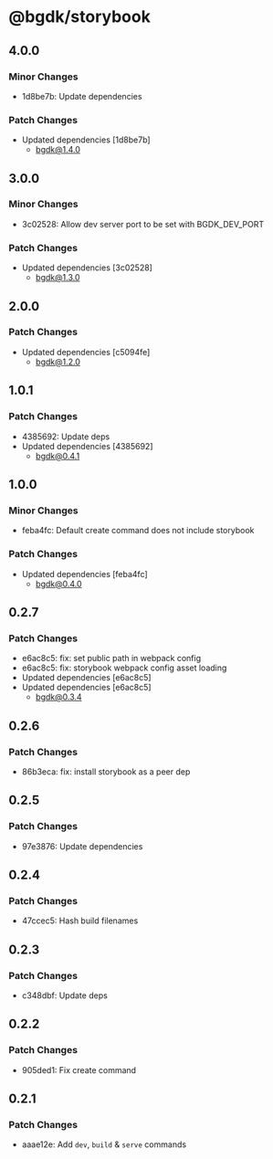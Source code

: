 # @bgdk/storybook

## 4.0.0

### Minor Changes

- 1d8be7b: Update dependencies

### Patch Changes

- Updated dependencies [1d8be7b]
  - bgdk@1.4.0

## 3.0.0

### Minor Changes

- 3c02528: Allow dev server port to be set with BGDK_DEV_PORT

### Patch Changes

- Updated dependencies [3c02528]
  - bgdk@1.3.0

## 2.0.0

### Patch Changes

- Updated dependencies [c5094fe]
  - bgdk@1.2.0

## 1.0.1

### Patch Changes

- 4385692: Update deps
- Updated dependencies [4385692]
  - bgdk@0.4.1

## 1.0.0

### Minor Changes

- feba4fc: Default create command does not include storybook

### Patch Changes

- Updated dependencies [feba4fc]
  - bgdk@0.4.0

## 0.2.7

### Patch Changes

- e6ac8c5: fix: set public path in webpack config
- e6ac8c5: fix: storybook webpack config asset loading
- Updated dependencies [e6ac8c5]
- Updated dependencies [e6ac8c5]
  - bgdk@0.3.4

## 0.2.6

### Patch Changes

- 86b3eca: fix: install storybook as a peer dep

## 0.2.5

### Patch Changes

- 97e3876: Update dependencies

## 0.2.4

### Patch Changes

- 47ccec5: Hash build filenames

## 0.2.3

### Patch Changes

- c348dbf: Update deps

## 0.2.2

### Patch Changes

- 905ded1: Fix create command

## 0.2.1

### Patch Changes

- aaae12e: Add `dev`, `build` & `serve` commands
